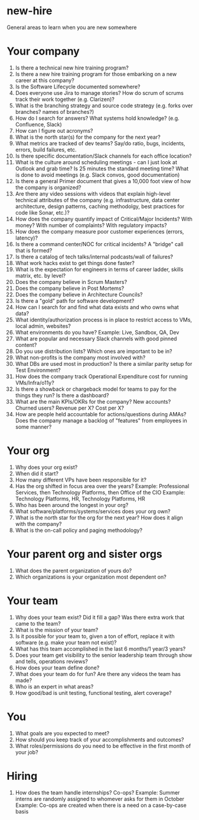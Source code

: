 # new-hire
General areas to learn when you are new somewhere

# Your company
1. Is there a technical new hire training program?
2. Is there a new hire training program for those embarking on a new career at this company?
3. Is the Software Lifecycle documented somewhere?
4. Does everyone use Jira to manage stories? How do scrum of scrums track their work together (e.g. Clarizen)?
5. What is the branching strategy and source code strategy (e.g. forks over branches? names of branches?)
6. How do I search for answers? What systems hold knowledge? (e.g. Confluence, Slack)
7. How can I figure out acronyms?
8. What is the north star(s) for the company for the next year?
9. What metrics are tracked of dev teams? Say/do ratio, bugs, incidents, errors, build failures, etc.
10. Is there specific documentation/Slack channels for each office location?
11. What is the culture around scheduling meetings - can I just look at Outlook and grab time? Is 25 minutes the standard meeting time? What is done to avoid meetings (e.g. Slack convos, good documentation)
12. Is there a general Primer document that gives a 10,000 foot view of how the company is organized?
13. Are there any video sessions with videos that explain high-level technical attributes of the company (e.g. infrastructure, data center architecture, design patterns, caching methodolgy, best practices for code like Sonar, etc.)?
14. How does the company quantify impact of Critical/Major Incidents? With money? With number of complaints? With regulatory impacts?
15. How does the company measure poor customer experiences (errors, latency)?
16. Is there a command center/NOC for critical incidents? A "bridge" call that is formed?
17. Is there a catalog of tech talks/internal podcasts/wall of failures?
18. What work hacks exist to get things done faster?
19. What is the expectation for engineers in terms of career ladder, skills matrix, etc. by level?
20. Does the company believe in Scrum Masters?
21. Does the company believe in Post Mortems?
22. Does the company believe in Architecture Councils?
23. Is there a "gold" path for software development?
24. How can I search for and find what data exists and who owns what data?
25. What identity/authorization process is in place to restrict access to VMs, local admin, websites?
26. What environments do you have? Example: Live, Sandbox, QA, Dev
27. What are popular and necessary Slack channels with good pinned content?
28. Do you use distribution lists? Which ones are important to be in?
29. What non-profits is the company most involved with?
30. What DBs are used most in production? Is there a similar parity setup for Test Environment?
31. How does the company track Operational Expenditure cost for running VMs/Infra/o11y?
32. Is there a showback or chargeback model for teams to pay for the things they run? Is there a dashboard?
33. What are the main KPIs/OKRs for the company? New accounts? Churned users? Revenue per X? Cost per X?
34. How are people held accountable for actions/questions during AMAs? Does the company manage a backlog of "features" from employees in some manner?


# Your org
1. Why does your org exist?
2. When did it start?
3. How many different VPs have been responsible for it?
4. Has the org shifted in focus area over the years? 
  Example: Professional Services, then Technology Platforms, then Office of the CIO
  Example: Technology Platforms, HR, Technology Platforms, HR
5. Who has been around the longest in your org?
6. What software/platforms/systems/services does your org own?
7. What is the north star for the org for the next year? How does it align with the company?
8. What is the on-call policy and paging methodology?

# Your parent org and sister orgs
1. What does the parent organization of yours do?
2. Which organizations is your organization most dependent on?

# Your team
1. Why does your team exist? Did it fill a gap? Was there extra work that came to the team?
2. What is the mission of your team?
3. Is it possible for your team to, given a ton of effort, replace it with software (e.g. make your team not exist)?
4. What has this team accomplished in the last 6 months/1 year/3 years?
5. Does your team get visibility to the senior leadership team through show and tells, operations reviews?
6. How does your team define done?
7. What does your team do for fun? Are there any videos the team has made?
8. Who is an expert in what areas?
9. How good/bad is unit testing, functional testing, alert coverage?

# You
1. What goals are you expected to meet?
2. How should you keep track of your accomplishments and outcomes?
3. What roles/permissions do you need to be effective in the first month of your job?


# Hiring
1. How does the team handle internships? Co-ops?
  Example: Summer interns are randomly assigned to whomever asks for them in October
  Example: Co-ops are created when there is a need on a case-by-case basis
